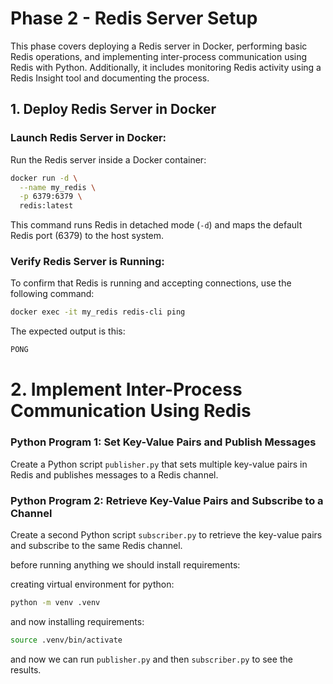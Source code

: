 # Phase 2 - Redis Server Setup

This phase covers deploying a Redis server in Docker, performing basic Redis operations, and implementing inter-process communication using Redis with Python. Additionally, it includes monitoring Redis activity using a Redis Insight tool and documenting the process.

## 1. Deploy Redis Server in Docker

### Launch Redis Server in Docker:

Run the Redis server inside a Docker container:

```bash
docker run -d \
  --name my_redis \
  -p 6379:6379 \
  redis:latest
```
This command runs Redis in detached mode (`-d`) and maps the default Redis port (6379) to the host system.

### Verify Redis Server is Running:
To confirm that Redis is running and accepting connections, use the following command:

```bash
docker exec -it my_redis redis-cli ping
```

The expected output is this:
```bash
PONG
```

# 2. Implement Inter-Process Communication Using Redis

### Python Program 1: Set Key-Value Pairs and Publish Messages

Create a Python script `publisher.py` that sets multiple key-value pairs in Redis and publishes messages to a Redis channel.

### Python Program 2: Retrieve Key-Value Pairs and Subscribe to a Channel

Create a second Python script `subscriber.py` to retrieve the key-value pairs and subscribe to the same Redis channel.

before running anything we should install requirements:

creating virtual environment for python:
```bash
python -m venv .venv
```

and now installing requirements:
```bash
source .venv/bin/activate
```

and now we can run `publisher.py` and then `subscriber.py` to see the results.

